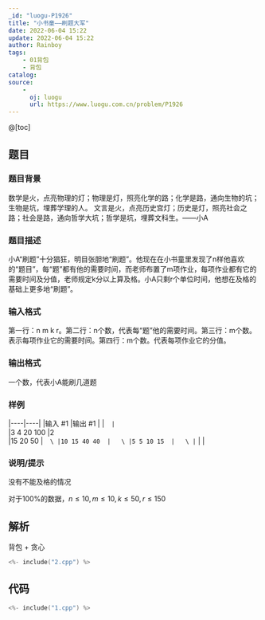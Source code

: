```yaml
---
_id: "luogu-P1926"
title: "小书童——刷题大军"
date: 2022-06-04 15:22
update: 2022-06-04 15:22
author: Rainboy
tags:
    - 01背包
    - 背包
catalog: 
source: 
    - 
      oj: luogu
      url: https://www.luogu.com.cn/problem/P1926
---
```


@[toc]

## 题目

### 题目背景 
数学是火，点亮物理的灯；物理是灯，照亮化学的路；化学是路，通向生物的坑；生物是坑，埋葬学理的人。  文言是火，点亮历史宫灯；历史是灯，照亮社会之路；社会是路，通向哲学大坑；哲学是坑，埋葬文科生。——小A




### 题目描述

小A“刷题”十分猖狂，明目张胆地“刷题”。他现在在小书童里发现了n样他喜欢的“题目”，每“题”都有他的需要时间，而老师布置了m项作业，每项作业都有它的需要时间及分值，老师规定k分以上算及格。小A只剩r个单位时间，他想在及格的基础上更多地“刷题”。




### 输入格式
第一行：n m k r。第二行：n个数，代表每“题”他的需要时间。第三行：m个数。表示每项作业它的需要时间。第四行：m个数。代表每项作业它的分值。




### 输出格式

一个数，代表小A能刷几道题




### 样例

|----|----|
|输入 #1  |输出 #1  |
|```  |```  \
|3 4 20 100  |2  \
|15 20 50  |```  \
|10 15 40 40  |   \
|5 5 10 15  |   \
|```  |   |



### 说明/提示
没有不能及格的情况

对于100%的数据，$n\le 10,m\le 10,k\le 50,r\le 150$



## 解析

背包 + 贪心

```c
<%- include("2.cpp") %>
```
## 代码

```c
<%- include("1.cpp") %>
```
